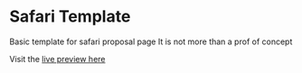 # Safari Template

Basic template for safari proposal page
It is not more than a prof of concept

Visit the [live preview here](https://nail003.github.io/safari-template)
